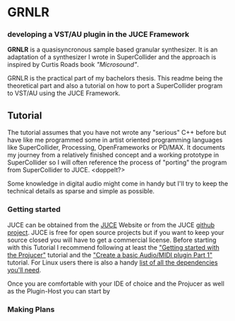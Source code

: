 # GRNLR
### developing a VST/AU plugin in the JUCE Framework
**GRNLR** is a quasisyncronous sample based granular synthesizer. It is an adaptation of
a synthesizer I wrote in SuperCollider and the approach is inspired by Curtis Roads book
*"Microsound"*.

GRNLR is the practical part of my bachelors thesis. This readme being the theoretical part
and also a tutorial on how to port a SuperCollider program to VST/AU using the JUCE Framework.

## Tutorial
The tutorial assumes that you have not wrote any "serious" C++ before but have like me programmed
some in artist oriented programming languages like SuperCollider, Processing, OpenFrameworks or PD/MAX.
It documents my journey from a relatively finished concept and a working prototype in SuperCollider
so I will often reference the process of "porting" the program from SuperCollider to JUCE. <doppelt?>  

Some knowledge in digital audio might come in handy but I'll try to keep the technical details
as sparse and simple as possible.

### Getting started
JUCE can be obtained from the [JUCE](http://juce.com) Website or from the JUCE
[github project](https://github.com/julianstorer/JUCE).
JUCE is free for open source projects but if you want to keep your source closed you will have to get a commercial
license.
Before starting with this Tutorial I recommend following at least the
["Getting started with the Projucer"](https://www.juce.com/doc/tutorial_new_projucer_project)
tutorial and the
["Create a basic Audio/MIDI plugin Part 1"](https://www.juce.com/doc/tutorial_create_projucer_basic_plugin)
tutorial. For Linux users there is also a handy
[list of all the dependencies you'll need](https://forum.juce.com/t/list-of-juce-dependencies-under-ubuntu-linux/15121).

Once you are comfortable with your IDE of choice and the Projucer as well as the Plugin-Host you can start by

### Making Plans  
